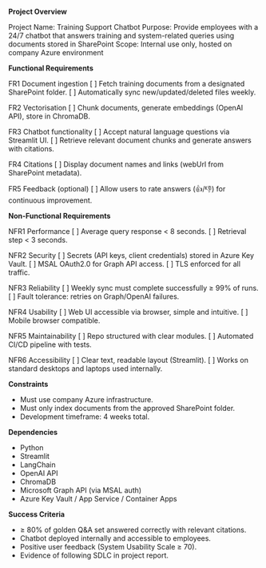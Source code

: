 **Project Overview**

Project Name: Training Support Chatbot
Purpose: Provide employees with a 24/7 chatbot that answers training and system-related queries using documents stored in SharePoint
Scope: Internal use only, hosted on company Azure environment

**Functional Requirements**

FR1 Document ingestion
[ ] Fetch training documents from a designated SharePoint folder.
[ ] Automatically sync new/updated/deleted files weekly.

FR2 Vectorisation
[ ] Chunk documents, generate embeddings (OpenAI API), store in ChromaDB.

FR3 Chatbot functionality
[ ] Accept natural language questions via Streamlit UI.
[ ] Retrieve relevant document chunks and generate answers with citations.

FR4 Citations
[ ] Display document names and links (webUrl from SharePoint metadata).

FR5 Feedback (optional)
[ ] Allow users to rate answers (👍/👎) for continuous improvement.

**Non-Functional Requirements**

NFR1 Performance
[ ] Average query response < 8 seconds.
[ ] Retrieval step < 3 seconds.

NFR2 Security
[ ] Secrets (API keys, client credentials) stored in Azure Key Vault.
[ ] MSAL OAuth2.0 for Graph API access.
[ ] TLS enforced for all traffic.

NFR3 Reliability
[ ] Weekly sync must complete successfully ≥ 99% of runs.
[ ] Fault tolerance: retries on Graph/OpenAI failures.

NFR4 Usability
[ ] Web UI accessible via browser, simple and intuitive.
[ ] Mobile browser compatible.

NFR5 Maintainability
[ ] Repo structured with clear modules.
[ ] Automated CI/CD pipeline with tests.

NFR6 Accessibility
[ ] Clear text, readable layout (Streamlit).
[ ] Works on standard desktops and laptops used internally.

**Constraints**

- Must use company Azure infrastructure.
- Must only index documents from the approved SharePoint folder.
- Development timeframe: 4 weeks total.

**Dependencies**

- Python
- Streamlit
- LangChain
- OpenAI API
- ChromaDB
- Microsoft Graph API (via MSAL auth)
- Azure Key Vault / App Service / Container Apps

**Success Criteria**

- ≥ 80% of golden Q&A set answered correctly with relevant citations.
- Chatbot deployed internally and accessible to employees.
- Positive user feedback (System Usability Scale ≥ 70).
- Evidence of following SDLC in project report.
